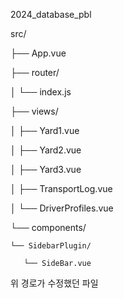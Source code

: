 2024_database_pbl

src/

├── App.vue

├── router/

│   └── index.js

├── views/

│   ├── Yard1.vue

│   ├── Yard2.vue

│   ├── Yard3.vue

│   ├── TransportLog.vue

│   └── DriverProfiles.vue

└── components/

    └── SidebarPlugin/
    
       └── SideBar.vue

위 경로가 수정했던 파일
